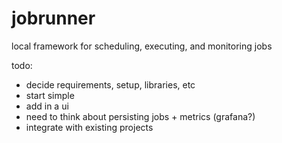 # jobrunner
local framework for scheduling, executing, and monitoring jobs

todo:
- decide requirements, setup, libraries, etc
- start simple
- add in a ui
- need to think about persisting jobs + metrics (grafana?)
- integrate with existing projects